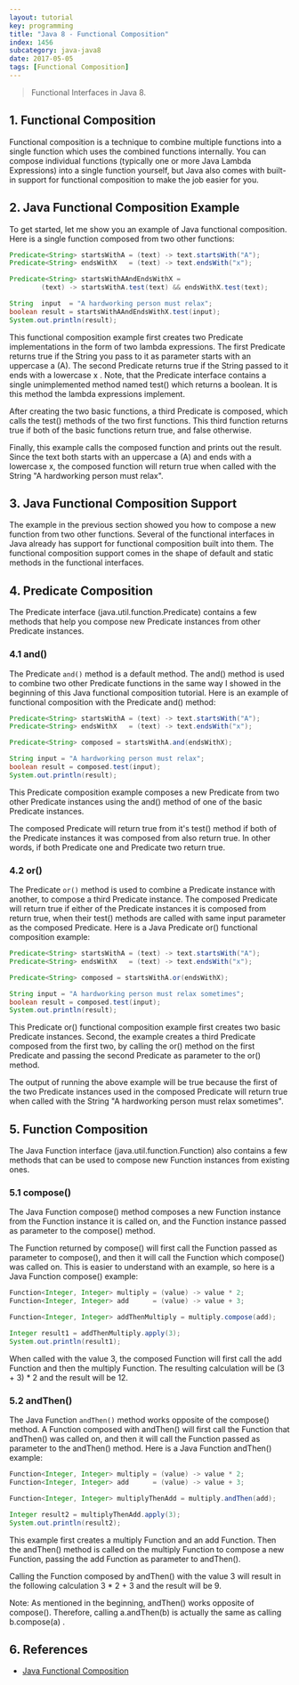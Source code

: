 ```yaml
---
layout: tutorial
key: programming
title: "Java 8 - Functional Composition"
index: 1456
subcategory: java-java8
date: 2017-05-05
tags: [Functional Composition]
---
```


> Functional Interfaces in Java 8.

## 1. Functional Composition
Functional composition is a technique to combine multiple functions into a single function which uses the combined functions internally. You can compose individual functions (typically one or more Java Lambda Expressions) into a single function yourself, but Java also comes with built-in support for functional composition to make the job easier for you.

## 2. Java Functional Composition Example
To get started, let me show you an example of Java functional composition. Here is a single function composed from two other functions:
```java
Predicate<String> startsWithA = (text) -> text.startsWith("A");
Predicate<String> endsWithX   = (text) -> text.endsWith("x");

Predicate<String> startsWithAAndEndsWithX =
        (text) -> startsWithA.test(text) && endsWithX.test(text);

String  input  = "A hardworking person must relax";
boolean result = startsWithAAndEndsWithX.test(input);
System.out.println(result);
```
This functional composition example first creates two Predicate implementations in the form of two lambda expressions. The first Predicate returns true if the String you pass to it as parameter starts with an uppercase a (A). The second Predicate returns true if the String passed to it ends with a lowercase x . Note, that the Predicate interface contains a single unimplemented method named test() which returns a boolean. It is this method the lambda expressions implement.

After creating the two basic functions, a third Predicate is composed, which calls the test() methods of the two first functions. This third function returns true if both of the basic functions return true, and false otherwise.

Finally, this example calls the composed function and prints out the result. Since the text both starts with an uppercase a (A) and ends with a lowercase x, the composed function will return true when called with the String "A hardworking person must relax".

## 3. Java Functional Composition Support
The example in the previous section showed you how to compose a new function from two other functions. Several of the functional interfaces in Java already has support for functional composition built into them. The functional composition support comes in the shape of default and static methods in the functional interfaces.

## 4. Predicate Composition
The Predicate interface (java.util.function.Predicate) contains a few methods that help you compose new Predicate instances from other Predicate instances.
### 4.1 and()
The Predicate `and()` method is a default method. The and() method is used to combine two other Predicate functions in the same way I showed in the beginning of this Java functional composition tutorial. Here is an example of functional composition with the Predicate and() method:
```java
Predicate<String> startsWithA = (text) -> text.startsWith("A");
Predicate<String> endsWithX   = (text) -> text.endsWith("x");

Predicate<String> composed = startsWithA.and(endsWithX);

String input = "A hardworking person must relax";
boolean result = composed.test(input);
System.out.println(result);
```
This Predicate composition example composes a new Predicate from two other Predicate instances using the and() method of one of the basic Predicate instances.

The composed Predicate will return true from it's test() method if both of the Predicate instances it was composed from also return true. In other words, if both Predicate one and Predicate two return true.
### 4.2 or()
The Predicate `or()` method is used to combine a Predicate instance with another, to compose a third Predicate instance. The composed Predicate will return true if either of the Predicate instances it is composed from return true, when their test() methods are called with same input parameter as the composed Predicate. Here is a Java Predicate or() functional composition example:
```java
Predicate<String> startsWithA = (text) -> text.startsWith("A");
Predicate<String> endsWithX   = (text) -> text.endsWith("x");

Predicate<String> composed = startsWithA.or(endsWithX);

String input = "A hardworking person must relax sometimes";
boolean result = composed.test(input);
System.out.println(result);
```
This Predicate or() functional composition example first creates two basic Predicate instances. Second, the example creates a third Predicate composed from the first two, by calling the or() method on the first Predicate and passing the second Predicate as parameter to the or() method.

The output of running the above example will be true because the first of the two Predicate instances used in the composed Predicate will return true when called with the String "A hardworking person must relax sometimes".

## 5. Function Composition
The Java Function interface (java.util.function.Function) also contains a few methods that can be used to compose new Function instances from existing ones.
### 5.1 compose()
The Java Function compose() method composes a new Function instance from the Function instance it is called on, and the Function instance passed as parameter to the compose() method.

The Function returned by compose() will first call the Function passed as parameter to compose(), and then it will call the Function which compose() was called on. This is easier to understand with an example, so here is a Java Function compose() example:
```java
Function<Integer, Integer> multiply = (value) -> value * 2;
Function<Integer, Integer> add      = (value) -> value + 3;

Function<Integer, Integer> addThenMultiply = multiply.compose(add);

Integer result1 = addThenMultiply.apply(3);
System.out.println(result1);
```
When called with the value 3, the composed Function will first call the add Function and then the multiply Function. The resulting calculation will be (3 + 3) * 2 and the result will be 12.
### 5.2 andThen()
The Java Function `andThen()` method works opposite of the compose() method. A Function composed with andThen() will first call the Function that andThen() was called on, and then it will call the Function passed as parameter to the andThen() method. Here is a Java Function andThen() example:
```java
Function<Integer, Integer> multiply = (value) -> value * 2;
Function<Integer, Integer> add      = (value) -> value + 3;

Function<Integer, Integer> multiplyThenAdd = multiply.andThen(add);

Integer result2 = multiplyThenAdd.apply(3);
System.out.println(result2);
```
This example first creates a multiply Function and an add Function. Then the andThen() method is called on the multiply Function to compose a new Function, passing the add Function as parameter to andThen().

Calling the Function composed by andThen() with the value 3 will result in the following calculation
3 * 2 + 3 and the result will be 9.

Note: As mentioned in the beginning, andThen() works opposite of compose(). Therefore, calling a.andThen(b) is actually the same as calling b.compose(a) .

## 6. References
* [Java Functional Composition](http://tutorials.jenkov.com/java-functional-programming/functional-composition.html)
